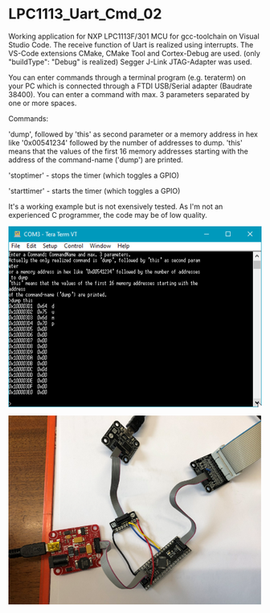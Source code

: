 # LPC1113_Uart_Cmd_02

Working application for NXP LPC1113F/301 MCU for gcc-toolchain on Visual Studio Code.
The receive function of Uart is realized using interrupts.
The VS-Code extensions CMake, CMake Tool and Cortex-Debug are used.
(only "buildType": "Debug" is realized)
Segger J-Link JTAG-Adapter was used.

You can enter commands through a terminal program (e.g. teraterm) on your PC which
is connected through a FTDI USB/Serial adapter (Baudrate 38400).
You can enter a command with max. 3 parameters separated by one or more spaces.

Commands:

'dump', followed by 'this' as second parameter
        or a memory address in hex like '0x00541234' 
        followed by the number of addresses to dump.
        'this' means that the values of the first 16 memory 
        addresses starting with the address
        of the command-name ('dump') are printed.

'stoptimer'  - stops the timer (which toggles a GPIO)

'starttimer' - starts the timer (which toggles a GPIO)

It's a working example but is not exensively tested.
As I'm not an experienced C programmer, the code may be of low quality.

![gallery](https://github.com/RoSchmi/VSCode_LPC1113/blob/master/LPC1113_Uart_Cmd_02/pictures/Console.png)


![gallery](https://github.com/RoSchmi/VSCode_LPC1113/blob/master/LPC1113_Uart_Cmd_02/pictures/Lpc1113%20(GHI%20DL40%20Module).png)

